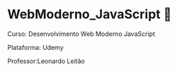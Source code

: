 # WebModerno_JavaScript 🚀️

Curso: Desenvolvimento Web Moderno JavaScript

Plataforma: Udemy

Professor:Leonardo Leitão
